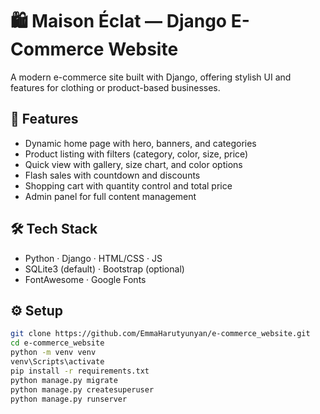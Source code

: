 # 🛍️ Maison Éclat — Django E-Commerce Website

A modern e-commerce site built with Django, offering stylish UI and features for clothing or product-based businesses.

## 🚀 Features

- Dynamic home page with hero, banners, and categories
- Product listing with filters (category, color, size, price)
- Quick view with gallery, size chart, and color options
- Flash sales with countdown and discounts
- Shopping cart with quantity control and total price
- Admin panel for full content management

## 🛠️ Tech Stack

- Python · Django · HTML/CSS · JS
- SQLite3 (default) · Bootstrap (optional)
- FontAwesome · Google Fonts

## ⚙️ Setup

```bash
git clone https://github.com/EmmaHarutyunyan/e-commerce_website.git
cd e-commerce_website
python -m venv venv
venv\Scripts\activate
pip install -r requirements.txt
python manage.py migrate
python manage.py createsuperuser
python manage.py runserver

```
